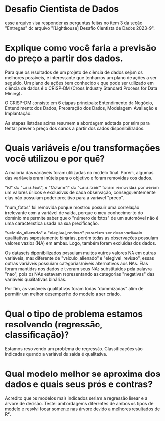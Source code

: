# Desafio Cientista de Dados
esse arquivo visa responder as perguntas feitas no item 3 da seção "Entregas" do arquivo "[Lighthouse] Desafio Cientista de Dados 2023-9".

# Explique como você faria a previsão do preço a partir dos dados.
Para que os resultados de um projeto de ciência de dados sejam os melhores possíveis, é interessante que tenhamos um plano de ações a ser seguido. Um plano de ações bem conhecido e que pode ser utilizado em ciência de dados é o CRISP-DM (Cross Industry Standard Process for Data Mining). 

O CRISP-DM consiste em 6 etapas principais: Entendimento do Negócio, Entendimento dos Dados, Preparação dos Dados, Modelagem, Avaliação e Implantação. 

As etapas listadas acima resumem a abordagem adotada por mim para tentar prever o preço dos carros a partir dos dados disponibilizados.

# Quais variáveis e/ou transformações você utilizou e por quê?
A maioria das variáveis foram utilizadas no modelo final. Porém, algumas das variáveis eram inúteis para o objetivo e foram removidas dos dados.

"id" do "cars_test", e "Column1" do "cars_train" foram removidas por serem um valores únicos e exclusivos de cada observação, consegquentemente elas não possuiam poder preditivo para a variável "preco".

"num_fotos" foi removida porque mostrou possuir uma correlação irrelevante com a variável de saída, porque o meu conhecimento do domínio me permite saber que o "número de fotos" de um automóvel não é uma característica usada na sua precificação.

"veiculo_alienado" e "elegivel_revisao" pareciam ser duas variáveis qualitativas supostamente binárias, porém todas as observações possuíam valores vazios (NA) em ambas. Logo, também foram excluídas dos dados.

Os datasets diponibilizados possuiam muitos outros valores NA em outras variáveis, mas diferente de "veiculo_alienado" e "elegivel_revisao", essas outras variáveis possuíam categorias/níveis alternativos aos NAs. Elas foram mantidas nos dados e tiveram seus NAs substituídos pela palavra "nao", pois os NAs estavam representando as categorias "negativas" das variáveis qualitativas binárias.

Por fim, as variáveis qualitativas foram todas "dummizadas" afim de permitir um melhor desempenho do modelo a ser criado.

# Qual o tipo de problema estamos resolvendo (regressão, classificação)?
Estamos resolvendo um problema de regressão. Classificações são indicadas quando a variável de saída é qualitativa.

# Qual modelo melhor se aproxima dos dados e quais seus prós e contras?
Acredito que os modelos mais indicados seriam a regressão linear e a árvore de decisão. Testei ambordagems diferentes de ambos os tipos de modelo e resolvi focar somente nas árvore devido a melhores resultados de R².

